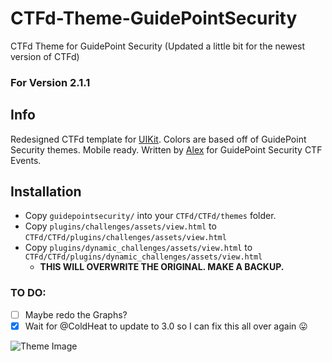 # CTFd-Theme-GuidePointSecurity
CTFd Theme for GuidePoint Security (Updated a little bit for the newest version of CTFd)

### For Version 2.1.1

## Info
Redesigned CTFd template for [UIKit](https://getuikit.com). Colors are based off of GuidePoint Security themes. Mobile ready. Written by [Alex](https://twitter.com/offsec_ginger) for GuidePoint Security CTF Events.

## Installation
* Copy `guidepointsecurity/` into your `CTFd/CTFd/themes` folder.
* Copy `plugins/challenges/assets/view.html` to `CTFd/CTFd/plugins/challenges/assets/view.html`
* Copy `plugins/dynamic_challenges/assets/view.html` to `CTFd/CTFd/plugins/dynamic_challenges/assets/view.html`
  * **THIS WILL OVERWRITE THE ORIGINAL. MAKE A BACKUP.**

### TO DO:
- [ ] Maybe redo the Graphs?
- [x] Wait for @ColdHeat to update to 3.0 so I can fix this all over again :stuck_out_tongue:

![Theme Image](https://github.com/stormctf/CTFd-Theme-GuidePointSecurity/blob/master/screenshots/CTFd-Theme-GuidePointSecurity.png)

